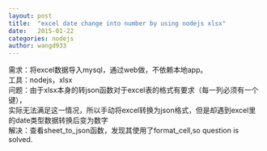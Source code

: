```yaml
---
layout: post
title:  "excel date change into number by using nodejs xlsx"
date:   2015-01-22
categories: nodejs
author: wangd933
---
```


需求：将excel数据导入mysql，通过web做，不依赖本地app。  
工具：nodejs，xlsx  
问题：由于xlsx本身的转json函数对于excel表的格式有要求（每一列必须有一个键），  
实际无法满足这一情况，所以手动将excel转换为json格式，但是却遇到excel里  
的date类型数据转换后变为数字  
解决：查看sheet_to_json函数，发现其使用了format_cell,so question is solved.


